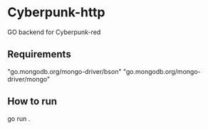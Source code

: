 # Cyberpunk-http

GO backend for Cyberpunk-red

## Requirements

"go.mongodb.org/mongo-driver/bson"
"go.mongodb.org/mongo-driver/mongo"

## How to run

go run .
